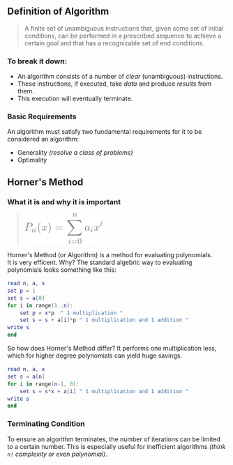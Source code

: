 ## Definition of Algorithm
> A finite set of unambiguous instructions that, given some set of initial conditions, 
can be performed in a prescribed sequence to achieve a certain goal and that has a recognizable set of end conditions.
### To break it down:
* An algorithm consists of a number of *clear* (unambiguous) instructions.  
* These instructions, if executed, take *data* and produce *results* from them.   
* This execution will eventually terminate.
### Basic Requirements
An algorithm must satisfy two fundamental requirements for it to be considered an algorithm:
* Generality *(resolve a class of problems)*
* Optimality
## Horner's Method
### What it is and why it is important
> ![pn](/img/alg/pn.png)  

Horner's Method (or Algorithm) is a method for evaluating polynomials.  
It is very efficent. Why? The standard algebric way to evaluating polynomials looks something like this:  

```lua
read n, a, x
set p = 1
set s = a[0]
for i in range(1..n):
    set p = x*p  " 1 multiplication "
    set s = s + a[i]*p " 1 multiplication and 1 addition "
write s
end
```
So how does Horner's Method differ? It performs one multiplication less, which for higher degree polynomials can yield huge savings.
```lua
read n, a, x
set s = a[n]
for i in range(n-1, 0):
    set s = s*x + a[i] " 1 multiplication and 1 addition "
write s
end
```
### Terminating Condition
To ensure an algorithm terminates, the number of iterations can be limited to a certain number. This is especially useful for inefficient algorithms *(think `n!` complexity or even polynomial)*.
